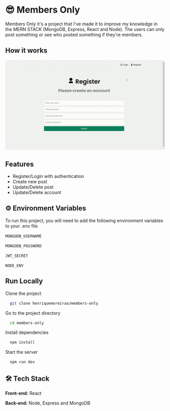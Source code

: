 
# 😎 Members Only

Members Only it's a project that I've made it to improve my knowledge in the MERN STACK (MongoDB, Express, React and Node).
The users can only post something or see who posted something if they're members.


## How it works

<img style="border-radius: 5px" src="./screenshots/Members-Only.gif">


## Features

- Register/Login with authentication
- Create new post
- Update/Delete post
- Update/Delete account


## ⚙️ Environment Variables

To run this project, you will need to add the following environment variables to your .env file

`MONGODB_USERNAME`

`MONGODB_PASSWORD`

`JWT_SECRET`

`NODE_ENV`
    
## Run Locally

Clone the project

```bash
  git clone henriquemoreiraa/members-only
```

Go to the project directory

```bash
  cd members-only
```

Install dependencies

```bash
  npm install
```

Start the server

```bash
  npm run dev
```


## 🛠️ Tech Stack

**Front-end:** React

**Back-end:** Node, Express and MongoDB

